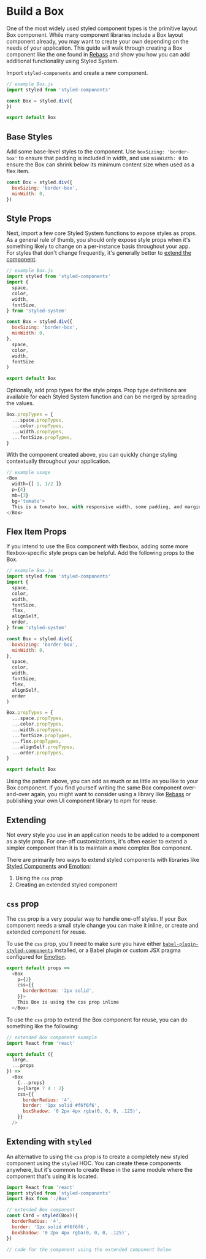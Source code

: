 
# Build a Box

One of the most widely used styled component types is the primitive layout Box component.
While many component libraries include a Box layout component already, you may want to create your own depending on the needs of your application.
This guide will walk through creating a Box component like the one found in [Rebass](https://rebassjs.org/Box) and show you how you can add additional functionality using Styled System.

Import `styled-components` and create a new component.

```js
// example Box.js
import styled from 'styled-components'

const Box = styled.div({
})

export default Box
```

## Base Styles

Add some base-level styles to the component.
Use `boxSizing: 'border-box'` to ensure that padding is included in width,
and use `minWidth: 0` to ensure the Box can shrink below its minimum content size when used as a flex item.

```js
const Box = styled.div({
  boxSizing: 'border-box',
  minWidth: 0,
})
```

## Style Props

Next, import a few core Styled System functions to expose styles as props.
As a general rule of thumb, you should only expose style props when it's something likely to change on a per-instance basis throughout your app.
For styles that don't change frequently, it's generally better to [extend the component](#extending).

```js
// example Box.js
import styled from 'styled-components'
import {
  space,
  color,
  width,
  fontSize,
} from 'styled-system'

const Box = styled.div({
  boxSizing: 'border-box',
  minWidth: 0,
},
  space,
  color,
  width,
  fontSize
)

export default Box
```

Optionally, add prop types for the style props.
Prop type definitions are available for each Styled System function and can be merged by spreading the values.

```js
Box.propTypes = {
  ...space.propTypes,
  ...color.propTypes,
  ...width.propTypes,
  ...fontSize.propTypes,
}
```

With the component created above, you can quickly change styling contextually throughout your application.

```js
// example usage
<Box
  width={[ 1, 1/2 ]}
  p={4}
  mb={3}
  bg='tomato'>
  This is a tomato box, with responsive width, some padding, and margin bottom
</Box>
```

## Flex Item Props

If you intend to use the Box component with flexbox, adding some more flexbox-specific style props can be helpful.
Add the following props to the Box.

```js
// example Box.js
import styled from 'styled-components'
import {
  space,
  color,
  width,
  fontSize,
  flex,
  alignSelf,
  order,
} from 'styled-system'

const Box = styled.div({
  boxSizing: 'border-box',
  minWidth: 0,
},
  space,
  color,
  width,
  fontSize,
  flex,
  alignSelf,
  order
)

Box.propTypes = {
  ...space.propTypes,
  ...color.propTypes,
  ...width.propTypes,
  ...fontSize.propTypes,
  ...flex.propTypes,
  ...alignSelf.propTypes,
  ...order.propTypes,
}

export default Box
```

Using the pattern above, you can add as much or as little as you like to your Box component.
If you find yourself writing the same Box component over-and-over again, you might want to consider using a library like [Rebass][] or publishing your own UI component library to npm for reuse.


## Extending

Not every style you use in an application needs to be added to a component as a style prop.
For one-off customizations, it's often easier to extend a simpler component than it is to maintain a more complex Box component.

There are primarily two ways to extend styled components with libraries like [Styled Components][] and [Emotion][]:

1. Using the `css` prop
2. Creating an extended styled component

## `css` prop

The `css` prop is a very popular way to handle one-off styles.
If your Box component needs a small style change you can make it inline, or create and extended component for reuse.

To use the `css` prop, you'll need to make sure you have either
[`babel-plugin-styled-components`](https://www.styled-components.com/docs/api#css-prop) installed,
or a Babel plugin or custom JSX pragma configured for [Emotion](https://emotion.sh/docs/css-prop).

```js
export default props =>
  <Box
    p={2}
    css={{
      borderBottom: '2px solid',
    }}>
    This Box is using the css prop inline
  </Box>
```

To use the `css` prop to extend the Box component for reuse, you can do something like the following:

```js
// extended Box component example
import React from 'react'

export default ({
  large,
  ...props
}) =>
  <Box
    {...props}
    p={large ? 4 : 2}
    css={{
      borderRadius: '4',
      border: '1px solid #f6f6f6',
      boxShadow: '0 2px 4px rgba(0, 0, 0, .125)',
    }}
  />
```

## Extending with `styled`

An alternative to using the `css` prop is to create a completely new styled component using the `styled` HOC.
You can create these components anywhere, but it's common to create these in the same module where the component that's using it is located.

```js
import React from 'react'
import styled from 'styled-components'
import Box from './Box'

// extended Box component
const Card = styled(Box)({
  borderRadius: '4',
  border: '1px solid #f6f6f6',
  boxShadow: '0 2px 4px rgba(0, 0, 0, .125)',
})

// code for the component using the extended component below
```


[rebass]: https://rebassjs.org
[styled components]: https://styled-components.com
[emotion]: https://emotion.sh

